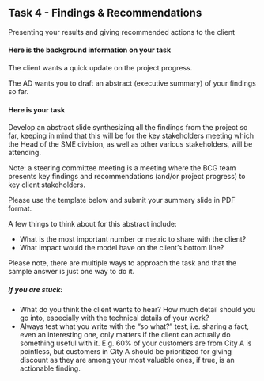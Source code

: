 <h2>Task 4 - Findings & Recommendations</h2>
Presenting your results and giving recommended actions to the client

<h4>Here is the background information on your task</h4>
The client wants a quick update on the project progress.

The AD wants you to draft an abstract (executive summary) of your findings so far.

<h4>Here is your task</h4>
Develop an abstract slide synthesizing all the findings from the project so far, keeping in mind that this will be for the key stakeholders meeting which the 
Head of the SME division, as well as other various stakeholders, will be attending.

Note: a steering committee meeting is a meeting where the BCG team presents key findings and recommendations (and/or project progress) to key client stakeholders.

Please use the template below and submit your summary slide in PDF format. 

A few things to think about for this abstract include:

 - What is the most important number or metric to share with the client?
 - What impact would the model have on the client’s bottom line?

Please note, there are multiple ways to approach the task and that the sample answer is just one way to do it.

<h5>If you are stuck:</h5>
 
 - What do you think the client wants to hear? How much detail should you go into, especially with the technical details of your work? 
 - Always test what you write with the “so what?” test, i.e. sharing a fact, even an interesting one, only matters if the client can actually do something useful 
 with it. E.g. 60% of your customers are from City A is pointless, but customers in City A should be prioritized for giving discount as they are among your most 
 valuable ones, if true, is an actionable finding.
